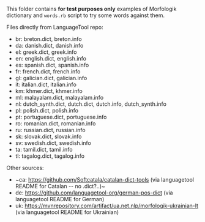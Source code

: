 This folder contains **for test purposes only** examples of Morfologik dictionary and `words.rb` script to try some words against them.

Files directly from LanguageTool repo:

* br: breton.dict, breton.info
* da: danish.dict, danish.info
* el: greek.dict, greek.info
* en: english.dict, english.info
* es: spanish.dict, spanish.info
* fr: french.dict, french.info
* gl: galician.dict, galician.info
* it: italian.dict, italian.info
* km: khmer.dict, khmer.info
* ml: malayalam.dict, malayalam.info
* nl: dutch_synth.dict, dutch.dict, dutch.info, dutch_synth.info
* pl: polish.dict, polish.info
* pt: portuguese.dict, portuguese.info
* ro: romanian.dict, romanian.info
* ru: russian.dict, russian.info
* sk: slovak.dict, slovak.info
* sv: swedish.dict, swedish.info
* ta: tamil.dict, tamil.info
* tl: tagalog.dict, tagalog.info

Other sources:

* ~ca: https://github.com/Softcatala/catalan-dict-tools (via languagetool README for Catalan -- no .dict?..)~
* de: https://github.com/languagetool-org/german-pos-dict (via languagetool README for German)
* uk: https://mvnrepository.com/artifact/ua.net.nlp/morfologik-ukrainian-lt (via languagetool README for Ukrainian)
